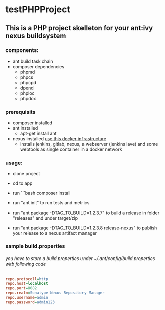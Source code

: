 # testPHPProject
## This is a PHP project skelleton for your ant:ivy nexus buildsystem
### components:

- ant build task chain
- composer dependencies
  - phpmd
  - phpcs
  - phpcpd
  - dpend
  - phploc
  - phpdox

### prerequisits
- composer installed
- ant installed
  - apt-get install ant 
- nexus installed [use this docker infrastructure](https://github.com/pboethig/PhpBuildSystem)
  - installs jenkins, gitlab, nexus, a webserver (jenkins lave) and some webtools as single container in a docker network
  

### usage:
- clone project
- cd to app
- run ```bash composer install

- run "ant init" to run tests and metrics
- run "ant package -DTAG_TO_BUILD=1.2.3.7" to build a release in folder "releases" and under target/zip
- run "ant package -DTAG_TO_BUILD=1.2.3.8 release-nexus" to publish your release to a nexus artifact manager


### sample build.properties
###### you have to store a build.properties under ~/.ant/config/build.properties witb following code
```ini
repo.protocoll=http
repo.host=localhost
repo.port=8082
repo.realm=Sonatype Nexus Repository Manager
repo.username=admin
repo.password=admin123

